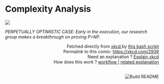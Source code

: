 # <b>Complexity Analysis</b>

[![](https://imgs.xkcd.com/comics/complexity_analysis.png)](https://xkcd.com/2939)

<i>PERPETUALLY OPTIMISTIC CASE: Early in the execution, our research group makes a breakthrough on proving P=NP.</i>

<div align="right">
  Fetched directly from
  <a href="https://xkcd.com">
    xkcd
  </a>
  by
  <a href="https://github.com/Vanille-N/Vanille-N/blob/master/fetch">
    this bash script
  </a>
</div>
<div align="right">
  Permalink to this comic:
  <a href="https://xkcd.com/2939">
    https://xkcd.com/2939
  </a>
</div>
<div align="right">
  Need an explanation ?
  <a href="https://www.explainxkcd.com/wiki/index.php/2939">
    Explain xkcd
  </a>
</div>
<div align="right">
  How does this work ?
  <a href="https://github.com/Vanille-N/Vanille-N/blob/master/.github/workflows/build.yml">
    workflow
  </a>
  |
  <a href="https://simonwillison.net/2020/Jul/10/self-updating-profile-readme/">
    related explanation
  </a>
</div><br>

<a href="https://github.com/Vanille-N/Vanille-N/actions"><img src="https://github.com/Vanille-N/Vanille-N/workflows/Build%20README/badge.svg" align="right" alt="Build README"></a>

